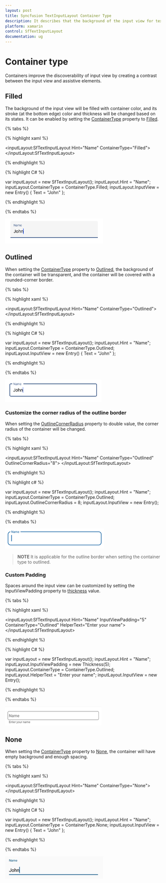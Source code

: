 ```yaml
---
layout: post
title: Syncfusion TextInputLayout Container Type
description: It describes that the background of the input view for text input layout can be changed by setting the ContainerType property.
platform: xamarin
control: SfTextInputLayout
documentation: ug
---
```


# Container type

Containers improve the discoverability of input view by creating a contrast between the input view and assistive elements.

## Filled

The background of the input view will be filled with container color, and its stroke (at the bottom edge) color and thickness will be changed based on its states. It can be enabled by setting the [ContainerType](https://help.syncfusion.com/cr/cref_files/xamarin/Syncfusion.Core.XForms~Syncfusion.XForms.TextInputLayout.SfTextInputLayout~ContainerType.html) property to [Filled](https://help.syncfusion.com/cr/cref_files/xamarin/Syncfusion.Core.XForms~Syncfusion.XForms.TextInputLayout.ContainerType.html).

{% tabs %} 

{% highlight xaml %} 

<inputLayout:SfTextInputLayout
    Hint="Name" 
    ContainerType="Filled">
    <Entry Text="John" />
</inputLayout:SfTextInputLayout>  

{% endhighlight %}

{% highlight C# %} 

var inputLayout = new SfTextInputLayout();
inputLayout.Hint = "Name";
inputLayout.ContainerType = ContainerType.Filled;
inputLayout.InputView = new Entry() { Text = "John" }; 

{% endhighlight %}

{% endtabs %}

![Filled type](Container-Type-images/textInput_container_img1.png)

## Outlined

When setting the [ContainerType](https://help.syncfusion.com/cr/cref_files/xamarin/Syncfusion.Core.XForms~Syncfusion.XForms.TextInputLayout.SfTextInputLayout~ContainerType.html) property to [Outlined](https://help.syncfusion.com/cr/cref_files/xamarin/Syncfusion.Core.XForms~Syncfusion.XForms.TextInputLayout.ContainerType.html), the background of the container will be transparent, and the container will be covered with a rounded-corner border.

{% tabs %} 

{% highlight xaml %} 

<inputLayout:SfTextInputLayout
    Hint="Name" 
    ContainerType="Outlined">
    <Entry Text="John" />
</inputLayout:SfTextInputLayout>  
 

{% endhighlight %}

{% highlight C# %} 

var inputLayout = new SfTextInputLayout();
inputLayout.Hint = "Name";
inputLayout.ContainerType = ContainerType.Outlined;
inputLayout.InputView = new Entry() { Text = "John" }; 

{% endhighlight %}

{% endtabs %}

![Outlined type](Container-Type-images/textInput_container_img2.png)

### Customize the corner radius of the outline border 

When setting the [OutlineCornerRadius](https://help.syncfusion.com/cr/cref_files/xamarin/Syncfusion.Core.XForms~Syncfusion.XForms.TextInputLayout.SfTextInputLayout~OutlineCornerRadiusProperty.html) property to double value, the corner radius of the container will be changed.

{% tabs %}

{% highlight xaml %}

<inputLayout:SfTextInputLayout
    Hint="Name" 
    ContainerType="Outlined"
    OutlineCornerRadius="8">
    <Entry />
</inputLayout:SfTextInputLayout>  
			
{% endhighlight %}

{% highlight c# %}

var inputLayout = new SfTextInputLayout();
inputLayout.Hint = "Name";
inputLayout.ContainerType = ContainerType.Outlined;
inputLayout.OutlineCornerRadius = 8;
inputLayout.InputView = new Entry(); 

{% endhighlight %}

{% endtabs %}

![OutlineCornerRadius img](Container-Type-images/OutlinedCornerRadius.png)

>**NOTE**
It is applicable for the outline border when setting the container type to outlined.

### Custom Padding

Spaces around the input view can be customized by setting the InputViewPadding property to [thickness](https://docs.microsoft.com/en-us/dotnet/api/xamarin.forms.thickness?view=xamarin-forms) value.

{% tabs %} 

{% highlight xaml %} 

<inputLayout:SfTextInputLayout
    Hint="Name"
    InputViewPadding="5" 
    ContainerType="Outlined"
    HelperText="Enter your name">
    <Entry />
 </inputLayout:SfTextInputLayout> 

{% endhighlight %}

{% highlight C# %} 

var inputLayout = new SfTextInputLayout();
inputLayout.Hint = "Name";
inputLayout.InputViewPadding = new Thickness(5);
inputLayout.ContainerType = ContainerType.Outlined;
inputLayout.HelperText = "Enter your name";
inputLayout.InputView = new Entry(); 

{% endhighlight %}

{% endtabs %}

![Padding customization around the input view](Container-Type-images/paddingCustomization.png)

## None

When setting the [ContainerType](https://help.syncfusion.com/cr/cref_files/xamarin/Syncfusion.Core.XForms~Syncfusion.XForms.TextInputLayout.SfTextInputLayout~ContainerType.html) property to [None](https://help.syncfusion.com/cr/cref_files/xamarin/Syncfusion.Core.XForms~Syncfusion.XForms.TextInputLayout.ContainerType.html), the container will have empty background and enough spacing.

{% tabs %} 

{% highlight xaml %} 

<inputLayout:SfTextInputLayout
    Hint="Name" 
    ContainerType="None">
    <Entry Text="John" />
</inputLayout:SfTextInputLayout>  
 

{% endhighlight %}

{% highlight C# %} 

var inputLayout = new SfTextInputLayout();
inputLayout.Hint = "Name";
inputLayout.ContainerType = ContainerType.None;
inputLayout.InputView = new Entry() { Text = "John" }; 

{% endhighlight %}

{% endtabs %}

![None type](Container-Type-images/textInput_None_Type.png)


